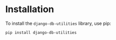 # Installation

To install the `django-db-utilities` library, use pip:

```bash
pip install django-db-utilities
```